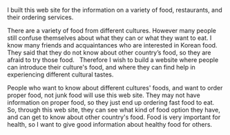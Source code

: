 I built this web site for the information on a variety of food, restaurants, and their ordering services.

There are a variety of food from different cultures. 
However many people still confuse themselves about what they can or what they want to eat. 
I know many friends and acquaintances who are interested in Korean food. They said that 
they do not know about other country’s food, so they are afraid to try those food.  
Therefore I wish to build a website where people can introduce their culture's food, 
and where they can find help in experiencing different cultural tastes.

People who want to know about different cultures' foods, and want to order proper food, 
not junk food will use this web site. They may not have information on proper food, 
so they just end up ordering fast food to eat. So, through this web site, they can see 
what kind of food option they have, and can get to know about other country's food. 
Food is very important for health, so I want to give good information about healthy food for others.
